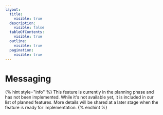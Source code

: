 ```yaml
---
layout:
  title:
    visible: true
  description:
    visible: false
  tableOfContents:
    visible: true
  outline:
    visible: true
  pagination:
    visible: true
---
```


# Messaging

{% hint style="info" %}
This feature is currently in the planning phase and has not been implemented. While it's not available yet, it is included in our list of planned features. More details will be shared at a later stage when the feature is ready for implementation.
{% endhint %}
